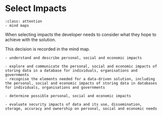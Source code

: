 # Select Impacts

```{admonition} Tools used:
:class: attention
- mind maps
```

When selecting impacts the developer needs to consider what they hope to achieve with the solution.

This decision is recorded in the mind map.

```{admonition} Unit 1 subject matter covered:
- understand and describe personal, social and economic impacts
```

```{admonition} Unit 2 subject matter covered:
- explore and communicate the personal, social and economic impacts of storing data in a database for individuals, organisations and governments
- recognise the elements needed for a data-driven solution, including the personal, social and economic impacts of storing data in databases for individuals, organisations and governments
```

```{admonition} Unit 3 subject matter covered:
- determine possible personal, social and economic impacts
```

```{admonition} Unit 4 subject matter covered:
- evaluate security impacts of data and its use, dissemination, storage, accuracy and ownership on personal, social and economic needs
```